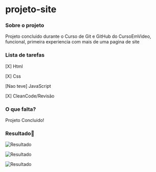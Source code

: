# projeto-site

### **Sobre o projeto**

Projeto concluido durante o Curso de Git e GitHub do CursoEmVideo, funcional, primeira experiencia com mais de uma pagina de site

### **Lista de tarefas**

[X] Html

[X] Css

[Nao teve] JavaScript

[X] CleanCode/Revisão

### **O que falta?**

Projeto Concluido!

### **Resultado**:clap:

![Resultado](https://user-images.githubusercontent.com/80369075/114098242-7841e480-9897-11eb-89e0-4f2675160135.png)

![Resultado](https://user-images.githubusercontent.com/80369075/114098329-9576b300-9897-11eb-9d8f-77792b53e978.png)

![Resultado](https://user-images.githubusercontent.com/80369075/114098422-b2ab8180-9897-11eb-90bb-9708143d97b0.png)

